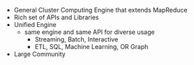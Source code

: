 * General Cluster Computing Engine that extends MapReduce
* Rich set of APIs and Libraries
* Unified Engine
  * same engine and same API for diverse usage
    * Streaming, Batch, Interactive
    * ETL, SQL, Machine Learning, OR Graph
* Large Community




